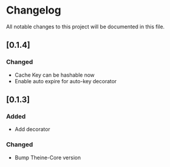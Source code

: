 # Changelog
All notable changes to this project will be documented in this file.

## [0.1.4]
### Changed
- Cache Key can be hashable now
- Enable auto expire for auto-key decorator

## [0.1.3]
### Added
- Add decorator

### Changed
- Bump Theine-Core version
